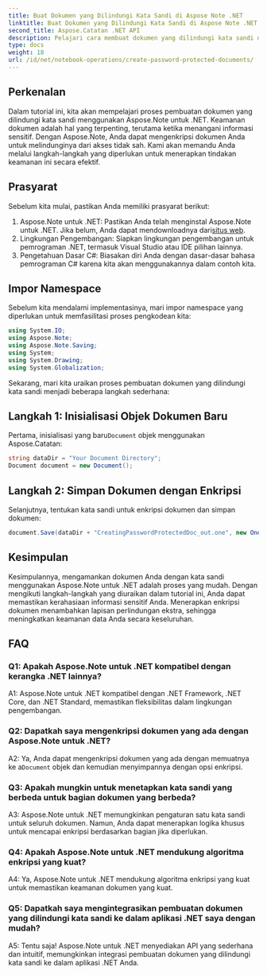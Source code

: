 ```yaml
---
title: Buat Dokumen yang Dilindungi Kata Sandi di Aspose Note .NET
linktitle: Buat Dokumen yang Dilindungi Kata Sandi di Aspose Note .NET
second_title: Aspose.Catatan .NET API
description: Pelajari cara membuat dokumen yang dilindungi kata sandi di Aspose Note untuk .NET untuk meningkatkan keamanan dokumen. Ikuti tutorial langkah demi langkah kami untuk kemudahan implementasi.
type: docs
weight: 18
url: /id/net/notebook-operations/create-password-protected-documents/
---
```

## Perkenalan

Dalam tutorial ini, kita akan mempelajari proses pembuatan dokumen yang dilindungi kata sandi menggunakan Aspose.Note untuk .NET. Keamanan dokumen adalah hal yang terpenting, terutama ketika menangani informasi sensitif. Dengan Aspose.Note, Anda dapat mengenkripsi dokumen Anda untuk melindunginya dari akses tidak sah. Kami akan memandu Anda melalui langkah-langkah yang diperlukan untuk menerapkan tindakan keamanan ini secara efektif.

## Prasyarat

Sebelum kita mulai, pastikan Anda memiliki prasyarat berikut:

1.  Aspose.Note untuk .NET: Pastikan Anda telah menginstal Aspose.Note untuk .NET. Jika belum, Anda dapat mendownloadnya dari[situs web](https://releases.aspose.com/note/net/).
2. Lingkungan Pengembangan: Siapkan lingkungan pengembangan untuk pemrograman .NET, termasuk Visual Studio atau IDE pilihan lainnya.
3. Pengetahuan Dasar C#: Biasakan diri Anda dengan dasar-dasar bahasa pemrograman C# karena kita akan menggunakannya dalam contoh kita.

## Impor Namespace

Sebelum kita mendalami implementasinya, mari impor namespace yang diperlukan untuk memfasilitasi proses pengkodean kita:

```csharp
using System.IO;
using Aspose.Note;
using Aspose.Note.Saving;
using System;
using System.Drawing;
using System.Globalization;
```

Sekarang, mari kita uraikan proses pembuatan dokumen yang dilindungi kata sandi menjadi beberapa langkah sederhana:

## Langkah 1: Inisialisasi Objek Dokumen Baru

 Pertama, inisialisasi yang baru`Document` objek menggunakan Aspose.Catatan:

```csharp
string dataDir = "Your Document Directory";
Document document = new Document();
```

## Langkah 2: Simpan Dokumen dengan Enkripsi

Selanjutnya, tentukan kata sandi untuk enkripsi dokumen dan simpan dokumen:

```csharp
document.Save(dataDir + "CreatingPasswordProtectedDoc_out.one", new OneSaveOptions() { DocumentPassword = "pass" });
```

## Kesimpulan

Kesimpulannya, mengamankan dokumen Anda dengan kata sandi menggunakan Aspose.Note untuk .NET adalah proses yang mudah. Dengan mengikuti langkah-langkah yang diuraikan dalam tutorial ini, Anda dapat memastikan kerahasiaan informasi sensitif Anda. Menerapkan enkripsi dokumen menambahkan lapisan perlindungan ekstra, sehingga meningkatkan keamanan data Anda secara keseluruhan.

## FAQ

### Q1: Apakah Aspose.Note untuk .NET kompatibel dengan kerangka .NET lainnya?

A1: Aspose.Note untuk .NET kompatibel dengan .NET Framework, .NET Core, dan .NET Standard, memastikan fleksibilitas dalam lingkungan pengembangan.

### Q2: Dapatkah saya mengenkripsi dokumen yang ada dengan Aspose.Note untuk .NET?

 A2: Ya, Anda dapat mengenkripsi dokumen yang ada dengan memuatnya ke a`Document` objek dan kemudian menyimpannya dengan opsi enkripsi.

### Q3: Apakah mungkin untuk menetapkan kata sandi yang berbeda untuk bagian dokumen yang berbeda?

A3: Aspose.Note untuk .NET memungkinkan pengaturan satu kata sandi untuk seluruh dokumen. Namun, Anda dapat menerapkan logika khusus untuk mencapai enkripsi berdasarkan bagian jika diperlukan.

### Q4: Apakah Aspose.Note untuk .NET mendukung algoritma enkripsi yang kuat?

A4: Ya, Aspose.Note untuk .NET mendukung algoritma enkripsi yang kuat untuk memastikan keamanan dokumen yang kuat.

### Q5: Dapatkah saya mengintegrasikan pembuatan dokumen yang dilindungi kata sandi ke dalam aplikasi .NET saya dengan mudah?

A5: Tentu saja! Aspose.Note untuk .NET menyediakan API yang sederhana dan intuitif, memungkinkan integrasi pembuatan dokumen yang dilindungi kata sandi ke dalam aplikasi .NET Anda.